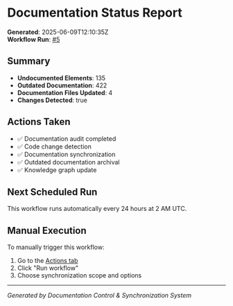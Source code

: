 # Documentation Status Report

**Generated**: 2025-06-09T12:10:35Z  
**Workflow Run**: [\#5](https://github.com/mrkurger/date-night-app2/actions/runs/15534148961)

## Summary

- **Undocumented Elements**: 135
- **Outdated Documentation**: 422
- **Documentation Files Updated**: 4
- **Changes Detected**: true

## Actions Taken

- ✅ Documentation audit completed
- ✅ Code change detection
- ✅ Documentation synchronization
- ✅ Outdated documentation archival
- ✅ Knowledge graph update

## Next Scheduled Run

This workflow runs automatically every 24 hours at 2 AM UTC.

## Manual Execution

To manually trigger this workflow:
1. Go to the [Actions tab](https://github.com/mrkurger/date-night-app2/actions/workflows/documentation-sync.yml)
2. Click "Run workflow"
3. Choose synchronization scope and options

---
*Generated by Documentation Control & Synchronization System*
